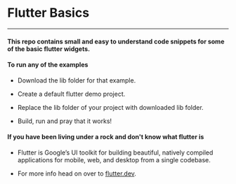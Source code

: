 # Flutter Basics

---

#### This repo contains small and easy to understand code snippets for some of the basic flutter widgets.

#### To run any of the examples

- Download the lib folder for that example.

- Create a default flutter demo project.

- Replace the lib folder of your project with downloaded lib folder. 

- Build, run and pray that it works!

#### If you have been living under a rock and don't know what flutter is

- Flutter is Google’s UI toolkit for building beautiful, natively compiled applications for mobile, web, and desktop from a single codebase. 

- For more info head on over to [flutter.dev](https://flutter.dev/).

